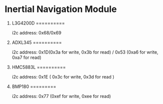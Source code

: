 Inertial Navigation Module
==========================

1. L3G4200D
==========

    i2c address: 0x68/0x69

2. ADXL345
==========

    i2c address: 0x1D(0x3a for write, 0x3b for read) / 0x53 (0xa6 for write, 0xa7 for read)

3. HMC5883L
==========

    i2c address: 0x1E ( 0x3c for write, 0x3d for read )

4. BMP180
=========

    i2c address: 0x77 (0xef for write, 0xee for read)


